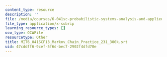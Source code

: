 ```yaml
---
content_type: resource
description: ''
file: /media/courses/6-041sc-probabilistic-systems-analysis-and-applied-probability-fall-2013/47cddff69cef5f6dbec72902f4dfd70e_MIT6_041SCF13_Markov_Chain_Practice_231_300k.vtt
file_type: application/x-subrip
learning_resource_types: []
ocw_type: OCWFile
resourcetype: Other
title: MIT6_041SCF13_Markov_Chain_Practice_231_300k.srt
uid: 47cddff6-9cef-5f6d-bec7-2902f4dfd70e
---
```

